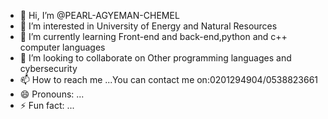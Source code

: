 - 👋 Hi, I’m @PEARL-AGYEMAN-CHEMEL
- 👀 I’m interested in University of Energy and Natural Resources
- 🌱 I’m currently learning Front-end and back-end,python and c++ computer languages 
- 💞️ I’m looking to collaborate on Other programming languages and cybersecurity
- 📫 How to reach me ...You can contact me on:0201294904/0538823661
- 😄 Pronouns: ...
- ⚡ Fun fact: ...

<!---
PEARL-AGYEMAN-CHEMEL/PEARL-AGYEMAN-CHEMEL is a ✨ special ✨ repository because its `README.md` (this file) appears on your GitHub profile.
You can click the Preview link to take a look at your changes.
--->
